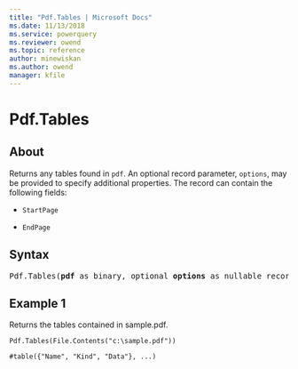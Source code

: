 ```yaml
---
title: "Pdf.Tables | Microsoft Docs"
ms.date: 11/13/2018
ms.service: powerquery
ms.reviewer: owend
ms.topic: reference
author: minewiskan
ms.author: owend
manager: kfile
---
```

# Pdf.Tables

  
## About  
Returns any tables found in `pdf`. An optional record parameter, `options`, may be provided to specify additional properties. The record can contain the following fields: 

- `StartPage`

- `EndPage`
  
## Syntax

<pre>
Pdf.Tables(<b>pdf</b> as binary, optional <b>options</b> as nullable record) as table
</pre>
  
## Example 1

Returns the tables contained in sample.pdf.

```powerquery-m
Pdf.Tables(File.Contents("c:\sample.pdf"))
```

`#table({"Name", "Kind", "Data"}, ...)`
